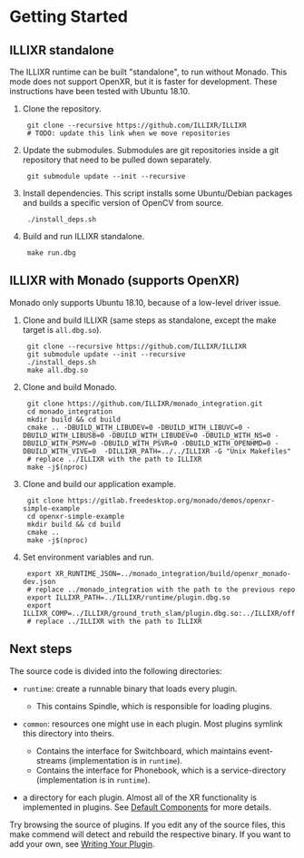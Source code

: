 # Getting Started

## ILLIXR standalone

The ILLIXR runtime can be built "standalone", to run without Monado. This mode does not support
OpenXR, but it is faster for development. These instructions have been tested with Ubuntu 18.10.

1. Clone the repository.

        git clone --recursive https://github.com/ILLIXR/ILLIXR
        # TODO: update this link when we move repositories


2. Update the submodules. Submodules are git repositories inside a git repository that need to be
   pulled down separately.

        git submodule update --init --recursive

3. Install dependencies. This script installs some Ubuntu/Debian packages and builds a specific
   version of OpenCV from source.

        ./install_deps.sh

4. Build and run ILLIXR standalone.

        make run.dbg

## ILLIXR with Monado (supports OpenXR)

Monado only supports Ubuntu 18.10, because of a low-level driver issue.

1. Clone and build ILLIXR (same steps as standalone, except the make target is `all.dbg.so`).

        git clone --recursive https://github.com/ILLIXR/ILLIXR
        git submodule update --init --recursive
        ./install_deps.sh
        make all.dbg.so

2. Clone and build Monado.

        git clone https://github.com/ILLIXR/monado_integration.git
        cd monado_integration
        mkdir build && cd build
        cmake .. -DBUILD_WITH_LIBUDEV=0 -DBUILD_WITH_LIBUVC=0 -DBUILD_WITH_LIBUSB=0 -DBUILD_WITH_LIBUDEV=0 -DBUILD_WITH_NS=0 -DBUILD_WITH_PSMV=0 -DBUILD_WITH_PSVR=0 -DBUILD_WITH_OPENHMD=0 -DBUILD_WITH_VIVE=0  -DILLIXR_PATH=../../ILLIXR -G "Unix Makefiles"
        # replace ../ILLIXR with the path to ILLIXR
        make -j$(nproc)

3. Clone and build our application example.

        git clone https://gitlab.freedesktop.org/monado/demos/openxr-simple-example
        cd openxr-simple-example
        mkdir build && cd build
        cmake ..
        make -j$(nproc)

4. Set environment variables and run.

        export XR_RUNTIME_JSON=../monado_integration/build/openxr_monado-dev.json
        # replace ../monado_integration with the path to the previous repo
        export ILLIXR_PATH=../ILLIXR/runtime/plugin.dbg.so
        export ILLIXR_COMP=../ILLIXR/ground_truth_slam/plugin.dbg.so:../ILLIXR/offline_imu_cam/plugin.dbg.so:../ILLIXR/open_vins/plugin.dbg.so:../ILLIXR/pose_prediction/plugin.dbg.so:../ILLIXR/timewarp_gl/plugin.dbg.so:../ILLIXR/debugview/plugin.dbg.so:../ILLIXR/audio_pipeline/plugin.dbg.so
        # replace ../ILLIXR with the path to ILLIXR

## Next steps

 The source code is divided into the following directories:
- `runtime`: create a runnable binary that loads every plugin.
    * This contains Spindle, which is responsible for loading plugins.

- `common`: resources one might use in each plugin. Most plugins symlink this directory into theirs.
    * Contains the interface for Switchboard, which maintains event-streams (implementation is in `runtime`).
    * Contains the interface for Phonebook, which is a service-directory (implementation is in `runtime`).

- a directory for each plugin. Almost all of the XR functionality is implemented in plugins. See
  [Default Components][1] for more details.

Try browsing the source of plugins.  If you edit any of the source files, this make commend will
detect and rebuild the respective binary. If you want to add your own, see [Writing Your Plugin][2].

[1]: default_plugins.md
[2]: writing_your_plugin.md
